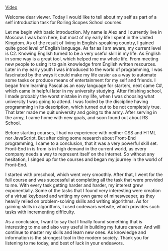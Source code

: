 [Video](https://www.youtube.com/watch?v=MygAzNj3kyw&ab_channel=CloudKiD)

Welcome dear viewer. Today I would like to tell about my self as part of a self introduction task for Rolling Scopes School courses.

Let me begin with basic introduction. My name is Alex and I currently live in Moscow. I was born here, but most of my early life I spent in the United Kingdom. As of the result of living in English-speaking country, I gained quite good level of English language. As far as I am aware, my current level is C2. Knowing English turned to be a very useful skill in my life. As English in some way is a great tool, which helped me my whole life. From meeting new people to using it to gain knowledge from English written resources. Later in my early youth I was introduced to the world of programming, I was fascinated by the ways it could make my life easier as a way to automate some tasks or produce means of entertainment for my self and friends. I began from learning Pascal as an easy language for starters, next came C#, which came in helpful later in my university studying. After finishing school, I made probably the worst mistake in my life, when I was choosing what university I was going to attend. I was fooled by the discipline having programming in its description, which turned out to be not completely true. That later made me quit university and going to the army. After serving in the army, I came home with new goals, and soon found out about RS School.

Before starting courses, I had no experience with neither CSS and HTML nor JavaScript. But after doing some research about Front-End programming, I came to a conclusion, that it was a very powerful skill set. Front-End in is from is in high demand in the current world, as every company needs a way to represent itself on the internet. So without any hesitation, I singed up for the courses and began my journey in the world of Front-End.

I started with preschool, which went very smoothly. After that, I went for the full course and was successful at completing all the task that were provided to me. With every task getting harder and harder, my interest grew exponentially. Some of the tasks that I found very interesting were creation of a virtual keyboard and writing my own game of minesweeper, as they heavily relied on problem-solving skills and writing algorithms. As for gaining skills in algorithms, I used codewars website, which provides such tasks with incrementing difficulty.

As a conclusion, I want to say that I finally found something that is interesting to me and also very useful in building my future career. And will continue to master my skills and learn new ones. As knowledge and information is the strongest tool in the modern society. Thank you for listening to me today, and best of luck in your endeavors.
